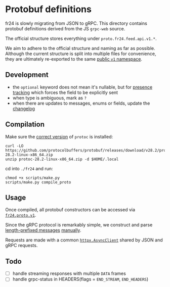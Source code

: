 # Protobuf definitions

fr24 is slowly migrating from JSON to gRPC. This directory contains protobuf definitions derived from the JS `grpc-web` source.

The official structure stores everything under `proto.fr24.feed.api.v1.*`.

We aim to adhere to the official structure and naming as far as possible. Although the current structure is split into multiple files for convenience, they are ultimately re-exported to the same [public `v1` namespace](./v1.proto).

## Development

- the `optional` keyword does not mean it's nullable, but for [presence tracking](https://protobuf.dev/programming-guides/field_presence/) which forces the field to be explicitly sent
- when type is ambiguous, mark as `?`
- when there are updates to messages, enums or fields, update the [changelog](./CHANGELOG.md)

## Compilation

Make sure the [correct version](https://protobuf.dev/support/version-support/#python) of `protoc` is installed:

```command
curl -LO https://github.com/protocolbuffers/protobuf/releases/download/v28.2/protoc-28.2-linux-x86_64.zip
unzip protoc-28.2-linux-x86_64.zip -d $HOME/.local
```

cd into `./fr24` and run:
```command
chmod +x scripts/make.py
scripts/make.py compile_proto
```

## Usage

Once compiled, all protobuf constructors can be accessed via [`fr24.proto.v1`](./v1_pb2.pyi).

Since the gRPC protocol is remarkably simple, we construct and parse [length-prefixed messages](https://github.com/grpc/grpc/blob/master/doc/PROTOCOL-HTTP2.md) [manually](./__init__.py).

Requests are made with a common [`httpx.AsyncClient`](https://www.python-httpx.org/api/#asyncclient) shared by JSON and gRPC requests.

## Todo

- [ ] handle streaming responses with multiple `DATA` frames
- [ ] handle grpc-status in HEADERS(flags = `END_STREAM`, `END_HEADERS`)